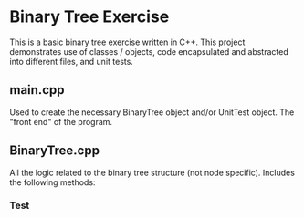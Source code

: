 # Binary Tree Exercise

This is a basic binary tree exercise written in C++. This project demonstrates use of classes / objects, code encapsulated and abstracted into different files, and unit tests.

## main.cpp

Used to create the necessary BinaryTree object and/or UnitTest object. The "front end" of the program.

## BinaryTree.cpp

All the logic related to the binary tree structure (not node specific). Includes the following methods:

### Test
